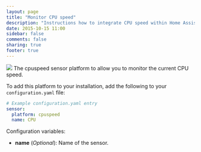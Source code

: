 ```yaml
---
layout: page
title: "Monitor CPU speed"
description: "Instructions how to integrate CPU speed within Home Assistant."
date: 2015-10-15 11:00
sidebar: false
comments: false
sharing: true
footer: true
---
```


<img src='/images/supported_brands/utilities-system-monitor.png' class='brand pull-right' />
The cpuspeed sensor platform to allow you to monitor the current CPU speed.

To add this platform to your installation, add the following to your `configuration.yaml` file:

```yaml
# Example configuration.yaml entry
sensor:
  platform: cpuspeed
  name: CPU 
```

Configuration variables:

- **name** (*Optional*): Name of the sensor.
